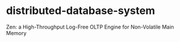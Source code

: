 # distributed-database-system

Zen: a High-Throughput Log-Free OLTP Engine for Non-Volatile Main Memory
